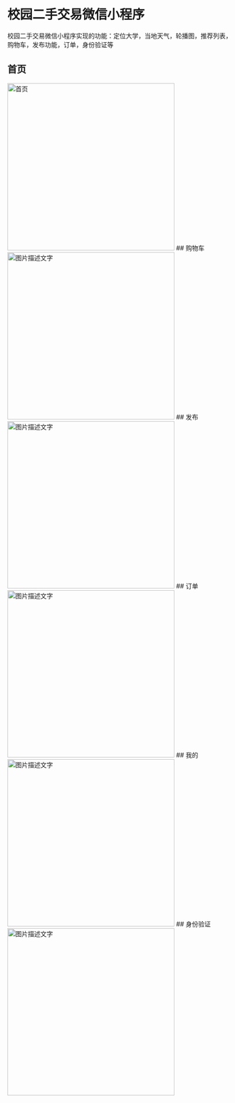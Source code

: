 # 校园二手交易微信小程序
校园二手交易微信小程序实现的功能：定位大学，当地天气，轮播图，推荐列表，购物车，发布功能，订单，身份验证等
## 首页
<img src="https://raw.githubusercontent.com/zhuyuzhu/images/master/pictures/homePage.jpg" width="375" alt="首页"/>
## 购物车
<img src="https://github.com/zhuyuzhu/images/blob/master/pictures/shoppingCart.jpg" width="375" alt="图片描述文字"/>
## 发布
<img src="https://github.com/zhuyuzhu/images/blob/master/pictures/release.jpg" width="375" alt="图片描述文字"/>
## 订单
<img src="https://github.com/zhuyuzhu/images/blob/master/pictures/order.jpg" width="375" alt="图片描述文字"/>
## 我的
<img src="https://github.com/zhuyuzhu/images/blob/master/pictures/my.jpg" width="375" alt="图片描述文字"/>
## 身份验证
<img src="https://github.com/zhuyuzhu/images/blob/master/pictures/identityVerify.jpg" width="375" alt="图片描述文字"/>

